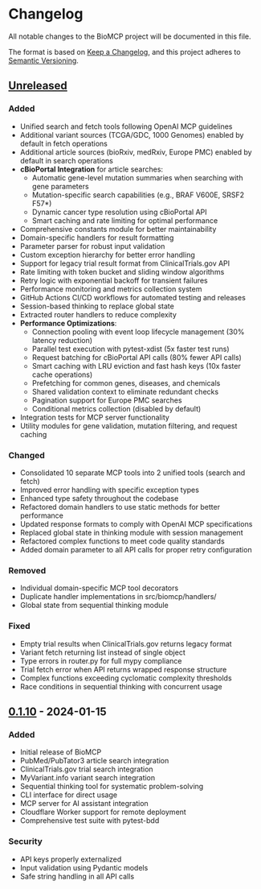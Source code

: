# Changelog

All notable changes to the BioMCP project will be documented in this file.

The format is based on [Keep a Changelog](https://keepachangelog.com/en/1.0.0/),
and this project adheres to [Semantic Versioning](https://semver.org/spec/v2.0.0.html).

## [Unreleased]

### Added

- Unified search and fetch tools following OpenAI MCP guidelines
- Additional variant sources (TCGA/GDC, 1000 Genomes) enabled by default in fetch operations
- Additional article sources (bioRxiv, medRxiv, Europe PMC) enabled by default in search operations
- **cBioPortal Integration** for article searches:
  - Automatic gene-level mutation summaries when searching with gene parameters
  - Mutation-specific search capabilities (e.g., BRAF V600E, SRSF2 F57\*)
  - Dynamic cancer type resolution using cBioPortal API
  - Smart caching and rate limiting for optimal performance
- Comprehensive constants module for better maintainability
- Domain-specific handlers for result formatting
- Parameter parser for robust input validation
- Custom exception hierarchy for better error handling
- Support for legacy trial result format from ClinicalTrials.gov API
- Rate limiting with token bucket and sliding window algorithms
- Retry logic with exponential backoff for transient failures
- Performance monitoring and metrics collection system
- GitHub Actions CI/CD workflows for automated testing and releases
- Session-based thinking to replace global state
- Extracted router handlers to reduce complexity
- **Performance Optimizations**:
  - Connection pooling with event loop lifecycle management (30% latency reduction)
  - Parallel test execution with pytest-xdist (5x faster test runs)
  - Request batching for cBioPortal API calls (80% fewer API calls)
  - Smart caching with LRU eviction and fast hash keys (10x faster cache operations)
  - Prefetching for common genes, diseases, and chemicals
  - Shared validation context to eliminate redundant checks
  - Pagination support for Europe PMC searches
  - Conditional metrics collection (disabled by default)
- Integration tests for MCP server functionality
- Utility modules for gene validation, mutation filtering, and request caching

### Changed

- Consolidated 10 separate MCP tools into 2 unified tools (search and fetch)
- Improved error handling with specific exception types
- Enhanced type safety throughout the codebase
- Refactored domain handlers to use static methods for better performance
- Updated response formats to comply with OpenAI MCP specifications
- Replaced global state in thinking module with session management
- Refactored complex functions to meet code quality standards
- Added domain parameter to all API calls for proper retry configuration

### Removed

- Individual domain-specific MCP tool decorators
- Duplicate handler implementations in src/biomcp/handlers/
- Global state from sequential thinking module

### Fixed

- Empty trial results when ClinicalTrials.gov returns legacy format
- Variant fetch returning list instead of single object
- Type errors in router.py for full mypy compliance
- Trial fetch error when API returns wrapped response structure
- Complex functions exceeding cyclomatic complexity thresholds
- Race conditions in sequential thinking with concurrent usage

## [0.1.10] - 2024-01-15

### Added

- Initial release of BioMCP
- PubMed/PubTator3 article search integration
- ClinicalTrials.gov trial search integration
- MyVariant.info variant search integration
- Sequential thinking tool for systematic problem-solving
- CLI interface for direct usage
- MCP server for AI assistant integration
- Cloudflare Worker support for remote deployment
- Comprehensive test suite with pytest-bdd

### Security

- API keys properly externalized
- Input validation using Pydantic models
- Safe string handling in all API calls

[Unreleased]: https://github.com/genomoncology/biomcp/compare/v0.1.10...HEAD
[0.1.10]: https://github.com/genomoncology/biomcp/releases/tag/v0.1.10
